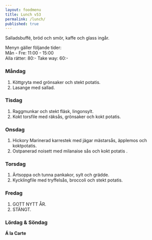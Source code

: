 ```yaml
---
layout: foodmenu
title: Lunch v53
permalink: /lunch/
published: true
---
```

Salladsbuffé, bröd och smör, kaffe och glass ingår.

Menyn gäller följande tider:  
Mån - Fre: 11:00 - 15:00  
Alla rätter: 80:- Take way: 60:-

### Måndag

1. Köttgryta med grönsaker och stekt potatis.
2. Lasange med sallad.

### Tisdag

1. Raggmunkar och stekt fläsk, lingonsylt.
2. Kokt torsfile med räksås, grönsaker och kokt potatis.

### Onsdag

1. Hickory Marinerad karrestek med jägar mästarsås, äpplemos och koktpotatis.
2. Ostpanerad noisett med milanaise sås och kokt potatis .

### Torsdag

1. Ärtsoppa och tunna pankakor, sylt och grädde.
2. Kycklingfile med tryffelsås, broccoli och stekt potatis.


### Fredag

1. GOTT NYTT ÅR.
2. STÄNGT.


### Lördag & Söndag

**Á la Carte**
